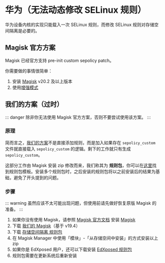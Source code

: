 # 华为（无法动态修改 SELinux 规则）

华为设备内核的实现只能载入一次 SELinux 规则，而修改 SELinux 规则对存储空间隔离是必要的。

## Magisk 官方方案

Magisk 已经官方支持 pre-init custom sepolicy patch。

你需要做的事情很简单：

1. 安装 [Magisk](https://github.com/topjohnwu/Magisk) v20.2 及以上版本
2. 使用[增强模式](../enhanced_mode/install.html)

## 我们的方案（过时）

::: danger
除非你无法使用 Magisk 官方方案，否则不要尝试使用该方案。
:::

### 原理

简而言之，[我们的方案](https://github.com/topjohnwu/Magisk/pull/1685)不是直接添加规则，而是加入如果存在 `sepolicy_custom` 文件就直接载入 `sepolicy_custom` 的逻辑。剩下的工作就只有生成 `sepolicy_custom`。

这部分工作由 Magisk 安装 zip 修改而来，我们称其为 **规则包**，你可以在[这里](https://github.com/RikkaApps/magisk-custom-sepolicy-installer)找到规则包模板。安装多个规则包时，之后安装的规则包将以之前安装后的结果为基础，避免了开头提到的问题。

### 步骤

::: warning
虽然应该不太可能出现问题，但使用前请先做好恢复原版 Magisk 的准备。
:::

1. 如果你没有使用 Magisk，请参照 [Magisk 官方文档](https://topjohnwu.github.io/Magisk/) 安装 [Magisk](https://github.com/topjohnwu/Magisk)
2. 下载 [我们的 Magisk](https://github.com/RikkaApps/magisk-custom-sepolicy-installer/releases/download/v0.1/Magisk-v19.4-9784353-R.zip)（基于 v19.4）
3. 下载 [存储空间隔离 规则包](https://github.com/RikkaApps/magisk-custom-sepolicy-installer/releases/download/v0.1/magisk-custom-sepolicy-installer-for-storage-redirect.zip)
4. 在 Magisk Manager 中使用「模块」-「从存储空间中安装」的方式安装以上 zip
5. 如果你是 EdXposed 用户，还可以下载安装 [EdXposed 规则包](https://github.com/RikkaApps/magisk-custom-sepolicy-installer/releases/download/v0.1/magisk-custom-sepolicy-installer-for-edxposed.zip)
6. 规则包需要在更新系统后重新安装
